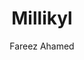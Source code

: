 ---
title: "Millikyl"
github: https://github.com/fareez-ahamed/millikyl
demo: http://fareez-ahamed.github.io/millikyl/
author: Fareez Ahamed
draft: true
ssg:
  - Jekyll
cms:
  - No Cms
---